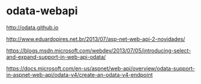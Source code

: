 # odata-webapi

http://odata.github.io

http://www.eduardopires.net.br/2013/07/asp-net-web-api-2-novidades/

https://blogs.msdn.microsoft.com/webdev/2013/07/05/introducing-select-and-expand-support-in-web-api-odata/

https://docs.microsoft.com/en-us/aspnet/web-api/overview/odata-support-in-aspnet-web-api/odata-v4/create-an-odata-v4-endpoint

